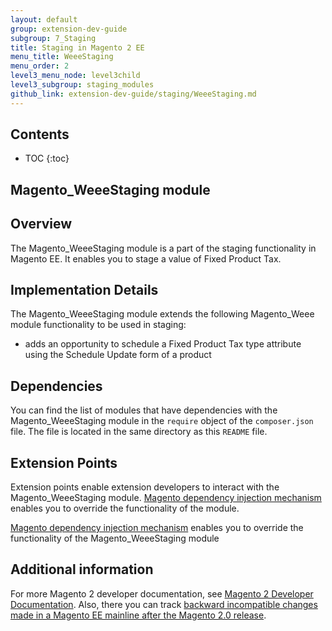 ```yaml
---
layout: default
group: extension-dev-guide
subgroup: 7_Staging
title: Staging in Magento 2 EE
menu_title: WeeeStaging
menu_order: 2
level3_menu_node: level3child
level3_subgroup: staging_modules
github_link: extension-dev-guide/staging/WeeeStaging.md
---
```


<h2>Contents</h2>

* TOC
{:toc}

<h2>Magento_WeeeStaging module</h2>

## Overview

The Magento_WeeeStaging module is a part of the staging functionality in Magento EE. It enables you to stage a value of Fixed Product Tax.

## Implementation Details

The Magento_WeeeStaging module extends the following Magento_Weee module functionality to be used in staging:

- adds an opportunity to schedule a Fixed Product Tax type attribute using the Schedule Update form of a product

## Dependencies

You can find the list of modules that have dependencies with the Magento_WeeeStaging module in the `require` object of the `composer.json` file. The file is located in the same directory as this `README` file.

## Extension Points

Extension points enable extension developers to interact with the Magento_WeeeStaging module. [Magento dependency injection mechanism](http://devdocs.magento.com/guides/v2.1/extension-dev-guide/depend-inj.html) enables you to override the functionality of the module.

[Magento dependency injection mechanism](http://devdocs.magento.com/guides/v2.1/extension-dev-guide/depend-inj.html) enables you to override the functionality of the Magento_WeeeStaging module

## Additional information

For more Magento 2 developer documentation, see [Magento 2 Developer Documentation](http://devdocs.magento.com). Also, there you can track [backward incompatible changes made in a Magento EE mainline after the Magento 2.0 release](http://devdocs.magento.com/guides/v2.0/release-notes/changes/ee_changes.html).